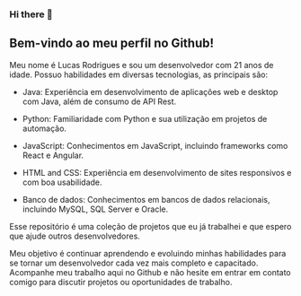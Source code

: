 ### Hi there 👋

<!--
**LucasMonteiiroo/LucasMonteiiroo** is a ✨ _special_ ✨ repository because its `README.md` (this file) appears on your GitHub profile.

Here are some ideas to get you started:

- 🔭 I’m currently working on ...
- 🌱 I’m currently learning ...
- 👯 I’m looking to collaborate on ...
- 🤔 I’m looking for help with ...
- 💬 Ask me about ...
- 📫 How to reach me: ...
- 😄 Pronouns: ...
- ⚡ Fun fact: ...
-->

## Bem-vindo ao meu perfil no Github!
Meu nome é Lucas Rodrigues e sou um desenvolvedor com 21 anos de idade. Possuo habilidades em diversas tecnologias, as principais são:

- Java: Experiência em desenvolvimento de aplicações web e desktop com Java, além de consumo de API Rest.

- Python: Familiaridade com Python e sua utilização em projetos de automação.

- JavaScript: Conhecimentos em JavaScript, incluindo frameworks como React e Angular.

- HTML and CSS: Experiência em desenvolvimento de sites responsivos e com boa usabilidade.

- Banco de dados: Conhecimentos em bancos de dados relacionais, incluindo MySQL, SQL Server e Oracle.



Esse repositório é uma coleção de projetos que eu já trabalhei e que espero que ajude outros desenvolvedores.

Meu objetivo é continuar aprendendo e evoluindo minhas habilidades para se tornar um desenvolvedor cada vez mais completo e capacitado. Acompanhe meu trabalho aqui no Github e não hesite em entrar em contato comigo para discutir projetos ou oportunidades de trabalho.
